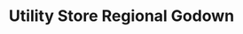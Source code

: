 ---
title: "Utility Store Regional Godown"
url: /faisalabad/utility-store-regional-godown/
shop: supermarket
---